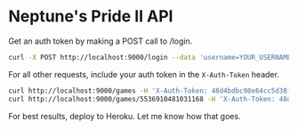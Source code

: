 Neptune's Pride II API
===

Get an auth token by making a POST call to /login.

```bash
curl -X POST http://localhost:9000/login --data 'username=YOUR_USERNAME&password=YOUR_PASSWORD'
```

For all other requests, include your auth token in the `X-Auth-Token` header.

```bash
curl http://localhost:9000/games -H 'X-Auth-Token: 48d4bdbc98e64cc5d38fc361e6d9a39f'
curl http://localhost:9000/games/5536910481031168 -H 'X-Auth-Token: 48d4bdbc98e64cc5d38fc361e6d9a39f'
```

For best results, deploy to Heroku. Let me know how that goes.
